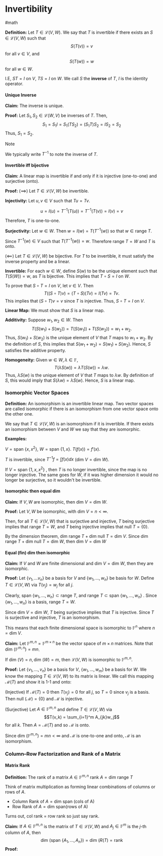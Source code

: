 # Invertibility
#math 

**Definition:** Let $T \in \mathcal{L}(V,W)$. We say that $T$ is invertible if there exists an $S \in \mathcal{L}(V,W)$ such that $$S(T(v))= v$$ for all $v \in V$, and $$S(T(w))=w$$ for all $w \in W$. 

I.E,  $ST = I$ on $V$, $TS = I$ on $W$. We call $S$ the **inverse** of $T$, $I$ is the identity operator. 

#### Unique Inverse
**Claim:** The inverse is unique.

**Proof:** Let $S_1 , S_2 \in \mathcal{L}(W,V)$ be inverses of $T$. Then, $$S_1 = S_1 I = S_1 (TS_2) = (S_1T)S_2 = IS_2 = S_2$$
Thus, $S_1 = S_2$.

>[!NOTE] 
>We typically write $T^{-1}$ to note the inverse of $T$. 

#### Invertible iff bijective

**Claim:** A linear map is invertible if and only if it is injective (one-to-one) and surjective (onto).

**Proof:** ($\implies$) Let $T \in \mathcal{L}(V,W)$ be invertible. 

**Injectivity:** Let $u,v \in V$ such that $Tu = Tv$. 

$$u  = I(u) = T^{-1}(T(u)) = T^{-1}(T(v))=I(v)=v$$

Therefore, $T$ is one-to-one.

**Surjectivity:** Let $w \in W$. Then $w = I(w) = T(T^{-1}(w))$ so that $w \in \text{range }T$. 

Since $T^{-1}(w) \in V$ such that $T(T^{-1}(w))=w$. Therefore $\text{range }T = W$ and $T$ is onto. 


$(\impliedby)$ Let $T \in \mathcal{L}(V,W)$ be bijective. For $T$ to be invertible, it must satisfy the inverse property and be a linear.

**Invertible:** For each $w \in W$, define $S(w)$ to be the unique element such that $T(S(W))=w$, as $T$ is bijective. This implies that $T \circ S= I$ on $W$. 

To prove that $S \circ T = I$ on $V$, let $v \in V$. Then $$T((S \circ T)v) = (T \circ S)(Tv)= I (Tv) = Tv.$$
This implies that $(S \circ T)v = v$ since $T$ is injective. Thus, $S \circ T = I$ on $V$.

**Linear Map:** We must show that $S$ is a linear map.

**Additivity:** Suppose $w_1,w_2 \in W$. Then $$T(S(w_1)+S(w_2))=T(S(w_1)) + T(S(w_2)) = w_1+w_2.$$ Thus, $S(w_1)+S(w_2)$ is the unique element of $V$ that $T$ maps to $w_1+w_2$. By the definition of $S$, this implies that $S(w_1+w_2) = S(w_1)+S(w_2)$. Hence, $S$ satisfies the additive property.

**Homogeneity:** Given $w \in W, \lambda \in \mathbb{F}$, $$T(\lambda S(w)) = \lambda T(S(w)) = \lambda w.$$ Thus, $\lambda S(w)$ is the unique element of $V$ that $T$ maps to $\lambda w$. By definition of $S$, this would imply that $S(\lambda w) = \lambda S(w)$. Hence, $S$ is a linear map.


### Isomorphic Vector Spaces

**Definition:** An isomorphism is an invertible linear map. Two vector spaces are called isomorphic if there is an isomorphism from one vector space onto the other one.

We say that $T \in \mathcal{L}(V,W)$ is an isomorphism if it is invertible. If there exists an isomorphism between $V$ and $W$ we say that they are isomorphic.

**Examples:** 

$V = \text{span }\{x,x^2\}$, $W = \text{span }\{1,x\}$. $T(f(x)) = f'(x)$. 

$T$ is invertible, since $T^{-1}f = \int f(x) dx$ ($\text{dim }V = \text{dim }W$). 

If $V=\text{span }\{1,x,x^2\}$ , then $T$ is no longer invertible, since the map is no longer injective. The same goes for $W$, if it was higher dimension it would no longer be surjective, so it wouldn't be invertible.


#### Isomorphic then equal dim

**Claim:** If $V,W$ are isomorphic, then $\text{dim }V = \text{dim }W$.

**Proof:** Let $V,W$ be isomorphic, with $\text{dim }V= n < \infty$. 

Then, for all $T \in \mathcal{L}(V,W)$ that is surjective and injective, $T$ being surjective implies that $\text{range }T = W$, and $T$ being injective implies that $\text{null } T = \{0\}$.

By the dimension theorem, $\text{dim range }T + \text{dim null }T = \text{dim }V$. 
Since $\text{dim range }T + \text{dim null }T = \text{dim }W$, then $\text{dim }V = \text{dim }W$ 


#### Equal (fin) dim then isomorphic


**Claim:** If $V$ and $W$ are finite dimensional and $\text{dim }V = \text{dim }W$, then they are isomorphic.

**Proof:** Let $\{v_1,...v_n\}$ be a basis for $V$ and $\{w_1,...,w_n\}$ be basis for $W$. Define $T \in \mathcal{L}(V,W)$ via $T(v_j) =w_j$ for all $j$. 

Clearly, $\text{span }\{w_1,...,w_n\} \subset \text{range }T$, and $\text{range }T \subset \text{span }\{w_1,...,w_n\}$ . Since $\{w_1,...,w_n\}$ is a basis, $\text{range }T= W$. 

Since $\text{dim }V = \text{dim }W$, $T$ being surjective implies that $T$ is injective. Since $T$ is surjective and injective, $T$ is an isomorphism. 


This means that each finite dimensional space is isomorphic to $\mathbb{F}^n$ where $n = \text{dim }V$.


**Claim:** Let $\mathbb{F}^{m,n} =\mathbb{F}^{m \times n}$ be the vector space of $m \times n$ matrices. Note that $\text{dim }(\mathbb{F}^{m,n}) = mn$. 

If $\text{dim }(V) = n, \text{dim }(W) = m$, then $\mathcal{L}(V,W)$ is isomorphic to $\mathbb{F}^{m,n}$.


**Proof:** Let $\{v_1,...,v_n\}$ be a basis for $V$, $\{w_1,...,w_m\}$ be a basis for $W$. We know the mapping $T \in \mathcal{L}(V,W)$ to its matrix is linear. We call this mapping $\mathcal{M}(T)$ and show it is 1-1 and onto:

(Injective) If $\mathcal{M}(T) =0$ then $T(v_j) = 0$ for all $j$, so $T=0$ since $v_j$ is a basis. Then $\text{null }(\mathcal{M}) =\{0\}$ and $\mathcal{M}$ is injective.

(Surjective) Let $A \in \mathbb{F}^{m,n}$ and define $T \in \mathcal{L}(V,W)$ via $$T(v_k) = \sum_{i=1}^m A_{jk}w_j$$ for all $k$. Then $A = \mathcal{M}(T)$ and so $\mathcal{M}$ is onto.

Since $\text{dim }(\mathbb{F}^{m,n})=mn < \infty$ and $\mathcal{M}$ is one-to-one and onto, $\mathcal{M}$ is an isomorphism.
### Column–Row Factorization and Rank of a Matrix

#### Matrix Rank

**Definition:** The rank of a matrix $A \in \mathbb{F}^{m,n}$ $\text{rank }A = \text{dim range }T$ 

Think of matrix multiplication as forming linear combinations of columns or rows of $A$.

- Column Rank of $A = \text{dim span (cols of A)}$ 
- Row Rank of $A =\text{dim span(rows of A)}$  

Turns out, col rank = row rank so just say rank.


**Claim:** If $A \in \mathbb{F}^{m,n}$ is the matrix of $T \in \mathcal{L}(V,W)$ and $A_j \in \mathbb{F}^m$ is the $j$-th column of $A$, then $$\text{dim (span }\{A_1,...,A_n\}) = \text{dim (}R(T) = \text{rank}$$
**Proof:** 